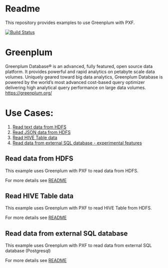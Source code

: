 #  Readme
This repository provides examples to use Greenplum with PXF.

[![Build Status](https://travis-ci.org/kongyew/greenplum-pxf-examples.svg?branch=master)](https://travis-ci.org/kongyew/greenplum-pxf-examples)


# Greenplum
Greenplum Database® is an advanced, fully featured, open source data platform.  It provides powerful and rapid analytics on petabyte scale data volumes.  Uniquely geared toward big data analytics, Greenplum Database is powered by the world’s most advanced cost-based query optimizer delivering high analytical query performance on large data volumes.
<https://greenplum.org/>


# Use Cases:
1. [Read text data from HDFS](usecase1/README.MD)
2. [Read JSON data from HDFS](usecase1/READMEJSON.MD)
3. [Read HIVE Table data](#read-HIVE-Table-data)
4. [Read data from external SQL database - experimental features](#Read-data-from-external-SQL-database)



## Read data from HDFS
This example uses Greenplum with PXF to read data from HDFS.

For more details see [README](usecase1/README.MD)

## Read HIVE Table data
This example uses Greenplum with PXF to read HIVE Table from HDFS.

For more details see [README](usecase1/README.MD)

## Read data from external SQL database
This example uses Greenplum with PXF to read data from external SQL database (Postgresql)

For more details see [README](usecase2/README.MD)
